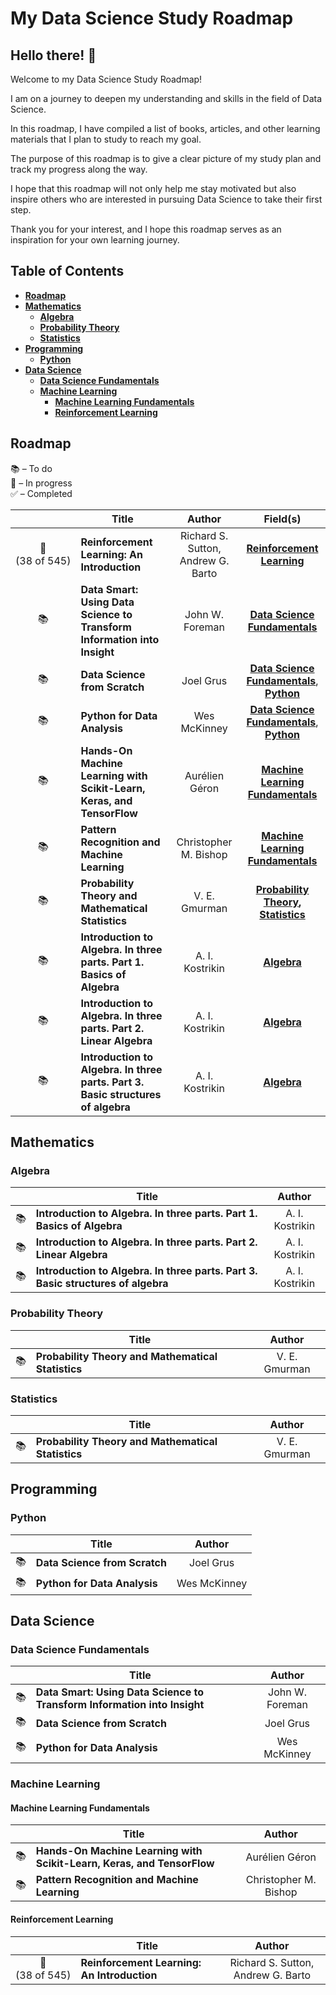 # My Data Science Study Roadmap

## Hello there! 👋

Welcome to my Data Science Study Roadmap!

I am on a journey to deepen my understanding and skills in the field of Data Science.

In this roadmap, I have compiled a list of books, articles, and other learning materials that I plan to study to reach my goal.

The purpose of this roadmap is to give a clear picture of my study plan and track my progress along the way.

I hope that this roadmap will not only help me stay motivated but also inspire others who are interested in pursuing Data Science to take their first step.

Thank you for your interest, and I hope this roadmap serves as an inspiration for your own learning journey.

## Table of Contents

- **[Roadmap](#roadmap)**
- **[Mathematics](#mathematics)**
  - **[Algebra](#algebra)**
  - **[Probability Theory](#probability-theory)**
  - **[Statistics](#statistics)**
- **[Programming](#programming)**
  - **[Python](#python)**
- **[Data Science](#data-science)**
  - **[Data Science Fundamentals](#data-science-fundamentals)**
  - **[Machine Learning](#machine-learning)**
    - **[Machine Learning Fundamentals](#machine-learning-fundamentals)**
    - **[Reinforcement Learning](#reinforcement-learning)**

## Roadmap

📚 – To do  
📖 – In progress  
✅ – Completed

|                                | Title                                                                            | Author                             | Field(s)                                                                               |
| :----------------------------: | -------------------------------------------------------------------------------- | :--------------------------------: | :------------------------------------------------------------------------------------: |
| 📖<br/>(38&nbsp;of&nbsp;545)   | **Reinforcement Learning: An Introduction**                                      | Richard S. Sutton, Andrew G. Barto | **[Reinforcement Learning](#reinforcement-learning)**                                  |
| 📚                             | **Data Smart: Using Data Science to Transform Information into Insight**         | John W. Foreman                    | **[Data Science Fundamentals](#machine-learning-fundamentals)**                        |
| 📚                             | **Data Science from Scratch**                                                    | Joel Grus                          | **[Data Science Fundamentals](#machine-learning-fundamentals)**, **[Python](#python)** |
| 📚                             | **Python for Data Analysis**                                                     | Wes McKinney                       | **[Data Science Fundamentals](#machine-learning-fundamentals)**, **[Python](#python)** |
| 📚                             | **Hands-On Machine Learning with Scikit-Learn, Keras, and TensorFlow**           | Aurélien Géron                     | **[Machine Learning Fundamentals](#machine-learning-fundamentals)**                    |
| 📚                             | **Pattern Recognition and Machine Learning**                                     | Christopher M. Bishop              | **[Machine Learning Fundamentals](#machine-learning-fundamentals)**                    |
| 📚                             | **Probability Theory and Mathematical Statistics**                               | V. E. Gmurman                      | **[Probability Theory](#probability-theory), [Statistics](#statistics)**               |
| 📚                             | **Introduction to Algebra. In three parts. Part 1. Basics of Algebra**           | A. I. Kostrikin                    | **[Algebra](#algebra)**                                                                |
| 📚                             | **Introduction to Algebra. In three parts. Part 2. Linear Algebra**              | A. I. Kostrikin                    | **[Algebra](#algebra)**                                                                |
| 📚                             | **Introduction to Algebra. In three parts. Part 3. Basic structures of algebra** | A. I. Kostrikin                    | **[Algebra](#algebra)**                                                                |

## Mathematics

### Algebra

|      | Title                                                                            | Author          |
| :--: | -------------------------------------------------------------------------------- | :-------------: |
| 📚   | **Introduction to Algebra. In three parts. Part 1. Basics of Algebra**           | A. I. Kostrikin |
| 📚   | **Introduction to Algebra. In three parts. Part 2. Linear Algebra**              | A. I. Kostrikin |
| 📚   | **Introduction to Algebra. In three parts. Part 3. Basic structures of algebra** | A. I. Kostrikin |

### Probability Theory

|      | Title                                              | Author        |
| :--: | -------------------------------------------------- | :-----------: |
| 📚   | **Probability Theory and Mathematical Statistics** | V. E. Gmurman |

### Statistics

|      | Title                                              | Author        |
| :--: | -------------------------------------------------- | :-----------: |
| 📚   | **Probability Theory and Mathematical Statistics** | V. E. Gmurman |

## Programming

### Python

|      | Title                         | Author       |
| :--: | ----------------------------- | :----------: |
| 📚   | **Data Science from Scratch** | Joel Grus    |
| 📚   | **Python for Data Analysis**  | Wes McKinney |

## Data Science

### Data Science Fundamentals

|      | Title                                                                    | Author          |
| :--: | ------------------------------------------------------------------------ | :-------------: |
| 📚   | **Data Smart: Using Data Science to Transform Information into Insight** | John W. Foreman |
| 📚   | **Data Science from Scratch**                                            | Joel Grus       |
| 📚   | **Python for Data Analysis**                                             | Wes McKinney    |



### Machine Learning

#### Machine Learning Fundamentals

|      | Title                                                                  | Author                |
| :--: | ---------------------------------------------------------------------- | :-------------------: |
| 📚   | **Hands-On Machine Learning with Scikit-Learn, Keras, and TensorFlow** | Aurélien Géron        |
| 📚   | **Pattern Recognition and Machine Learning**                           | Christopher M. Bishop |

#### Reinforcement Learning

|                              | Title                                       | Author                             |
| :--------------------------: | ------------------------------------------- | :--------------------------------: |
| 📖<br/>(38&nbsp;of&nbsp;545) | **Reinforcement Learning: An Introduction** | Richard S. Sutton, Andrew G. Barto |
